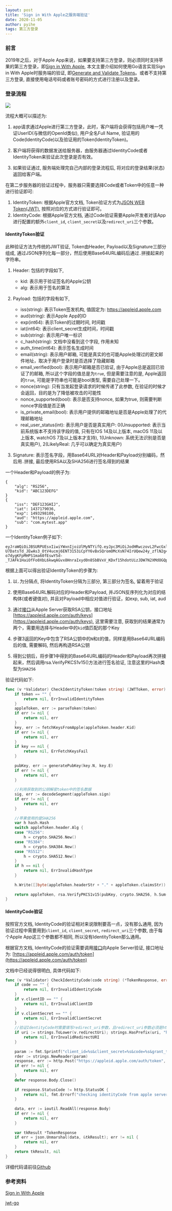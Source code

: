 ```yaml
---
layout: post
title: 'Sign in With Apple之服务端验证'
date: 2020-11-05
author: pyihe
tags: 第三方登录
---
```


### 前言

2019年之后，对于Apple App来说，如果要支持第三方登录，则必须同时支持苹果的第三方登录，即[Sign in With Apple](https://developer.apple.com/sign-in-with-apple/), 本文主要介绍如何使用Go语言实现Sign in With Apple时服务端的验证, 即[Generate and Validate Tokens](https://developer.apple.com/documentation/sign_in_with_apple/generate_and_validate_tokens)。或者不支持第三方登录, 直接使用电话号码或者账号密码的方式进行注册以及登录。

### 登录流程

![](/assets/img/2020-11-05/apple_work_flow.png)

流程大概可以描述为: 

1. app请求通过Apple进行第三方登录，此时，客户端将会获得包括用户唯一凭证UserID(与微信的OpenId类似), 用户全名Full Name, 验证用的Code(IdentityCode)以及验证用的Token(IdentityToken)。

2. 客户端将获得的数据发送给服务器，由服务器通过IdentityCode或者IdentityToken来验证此次登录是否有效。

3. 如果验证通过, 服务端处理完自己内部的登录流程后, 将对应的登录结果(状态)返回给客户端。

在第二步服务器的验证过程中，服务器只需要选择Code或者Token中的任意一种进行验证即可: 

1. IdentityToken: 根据Apple官方文档, Token验证方式为[JSON WEB Token(JWT)](https://developer.apple.com/documentation/sign_in_with_apple/generate_and_validate_tokens), 按照对应的方式进行验证即可。
2. IdentityCode: 根据Apple官方文档, 通过Code验证需要Apple开发者对该App进行配置的额外`client_id`, `client_secret`以及`redirect_uri`三个参数。

#### IdentityToken验证

此种验证方法为传统的JWT验证, Token由Header, Payload以及Signature三部分组成, 通过JSON序列化每一部分，然后使用Base64URL编码后通过`.`拼接起来的字符串。 

1. Header: 包括的字段如下, 

    * kid: 表示用于验证签名的Apple公钥
    * alg: 表示用于签名的算法

2. Payload: 包括的字段有如下, 
    
    * iss(string): 表示Token签发机构, 值固定为: https://appleid.apple.com
    * aud(string): 表示Apple App的ID
    * exp(int64): 表示Token的过期时间, 时间戳
    * iat(int64): 表示client_secret生成时间，时间戳
    * sub(string): 表示用户唯一标识
    * c_hash(string): 文档中没看到这个字段, 作用未知
    * auth_time(int64): 表示签名生成时间
    * email(string): 表示用户邮箱, 可能是真实的也可能Apple处理过的密文邮件地址，取决于用户登录时是否选择了隐藏邮箱
    * email_verified(bool): 表示用户邮箱是否已验证, 由于Apple总是返回已验证了的邮箱, 所以这个字段的值总是为`true`, 但是需要注意的是, Apple返回的`true`, 可能是字符串也可能是bool类型, 需要自己处理一下。
    * nonce(string): 只有当发起登录请求的时候传递了此参数, 在验证的时候才会返回，目的是为了降低被攻击的可能性
    * nonce_supported(bool): 表示是否支持nonce, 如果为true, 则需要判断nonce字段值是否正确
    * is_private_email(bool): 表示用户提供的邮箱地址是否是Apple处理了的代理邮箱地址
    * real_user_status(int): 表示用户是否是真实用户: 0(Unsupported: 表示当前系统版本不支持该字段的值, 只有在IOS 14及以上版本, macOS 11及以上版本, watchOS 7及以上版本才支持), 1(Unknown: 系统无法识别是否是真实用户), 2(LikelyReal: 几乎可以确定为真实用户)

3. Signature: 表示签名字段，用Base64URL对Header和Payload分别编码，然后用`.`拼接, 最后使用RSA以及SHA256进行签名得到的结果

一个Header和Payload的例子为: 

```
{
    "alg": "RS256",
    "kid": "ABC123DEFG"
}
{
    "iss": "DEF123GHIJ",
    "iat": 1437179036,
    "exp": 1493298100,
    "aud": "https://appleid.apple.com",
    "sub": "com.mytest.app"
}
```

一个IdentityToken例子如下:

```
eyJraWQiOiJBSURPUEsxIiwiYWxnIjoiUlMyNTYifQ.eyJpc3MiOiJodHRwczovL2FwcGxlaWQuYXBwbGUuY29tIiwiYXVkIjoiY29tLmZ1bi5BcHBsZUxvZ2luIiwiZXhwIjoxNTY4NzIxNzY5LCJpYXQiOjE1Njg3MjExNjksInN1YiI6IjAwMDU4MC4wODdjNTU0ZGNlMzU0NjZmYTg1YzVhNWQ1OTRkNTI4YS4wODAxIiwiY19oYXNoIjoiel9KY0RscFczQjJwN3ExR0Nna1JaUSIsImF1dGhfdGltZSI6MTU2ODcyMTE2OX0.WmSa4LzOzYsdwTqAJ_8mub4Ls3eyFkxZoGLoy-U7DatsTd_JEwAs3_OtV4ucmj6ENT3153iCpYY6vBxSQromOMcXsN74IrUQew24y_zflN2g4yU8ZVvBCbTrR_6p9f2fbeWjZiyNcbPCha0dv45E3vBjyHhmffWnk3vyndBBiwwuqod4pyCZ3UECf6Vu-o7dygKFpMHPS1ma60fEswY5d-_TJAFk1HaiOfFo0XbL6kwqAGvx8HnraIxyd0n8SbBVxV_KDxf15hdotUizJDW7N2XMdOGQpNFJim9SrEeBhn9741LWqkWCgkobcvYBZsrvnUW6jZ87SLi15rvIpq8_fw
``` 

根据上面可以得出验证IdentityToken的步骤为: 

1. 以`.`为分隔点, 将IdentityToken分隔为三部分, 第三部分为签名, 留着用于验证

2. 使用Base64URL解码对应的Header和Payload, 并JSON反序列化为对应的结构体(或者键值对), 并且对Payload中相应对值进行验证，如exp, sub, iat, aud

3. 通过[接口](https://developer.apple.com/documentation/sign_in_with_apple/fetch_apple_s_public_key_for_verifying_token_signature)从Apple Server获取RSA公钥，接口地址[https://appleid.apple.com/auth/keys](https://appleid.apple.com/auth/keys), 这里需要注意, 获取到的结果通常为两个，需要用选择与Header中的`kid`值匹配的那个Key

4. 步骤3返回的Key中包含了RSA公钥中的`N`和`E`的值，同样是用Base64URL编码后的值, 需要解码, 然后再构造RSA公钥

5. 得到公钥后，将步骤1中得到的Base64URL编码的Header和Payload再次拼接起来，然后调用rsa.VerifyPKCS1v15()方法进行签名验证, 注意这里的Hash类型为`SHA256`

验证代码如下: 

```go
func (v *Validator) CheckIdentityToken(token string) (JWTToken, error) {
    if token == "" {
        return nil, ErrInvalidIdentityToken
    }
    appleToken, err := parseToken(token)
    if err != nil {
        return nil, err
    }
    key, err := fetchKeysFromApple(appleToken.header.Kid)
    if err != nil {
        return nil, err
    }
    if key == nil {
        return nil, ErrFetchKeysFail
    }
    
    pubKey, err := generatePubKey(key.N, key.E)
    if err != nil {
        return nil, err
    }
    
    //利用获取到的公钥解密token中的签名数据
    sig, err := decodeSegment(appleToken.sign)
    if err != nil {
        return nil, err
    }
    
    //苹果使用的是SHA256
    var h hash.Hash
    switch appleToken.header.Alg {
    case "RS256":
        h = crypto.SHA256.New()
    case "RS384":
        h = crypto.SHA384.New()
    case "RS512":
        h = crypto.SHA512.New()
    }
    if h == nil {
        return nil, ErrInvalidHashType
    }
    
    h.Write([]byte(appleToken.headerStr + "." + appleToken.claimsStr))
    
    return appleToken, rsa.VerifyPKCS1v15(pubKey, crypto.SHA256, h.Sum(nil), sig)
}
```

#### IdentityCode验证

按照官方文档, IdentityCode的验证相对来说限制要高一点，没有那么通用, 因为验证过程中需要用到`client_id`, `client_secret`, `redirect_uri`三个参数, 由于每个Apple App这三个参数都不相同, 所以没有IdentityToken那么通用。

根据官方文档, IdentityCode的验证需要调用[接口](https://developer.apple.com/documentation/sign_in_with_apple/generate_and_validate_tokens)向Apple Server验证, 接口地址为: [https://appleid.apple.com/auth/token](https://appleid.apple.com/auth/token)

文档中已经说得很明白, 具体代码如下: 

```go
func (v *Validator) CheckIdentityCode(code string) (*TokenResponse, error) {
    if code == "" {
        return nil, ErrInvalidIdentityCode
    }
    if v.clientID == "" {
        return nil, ErrInvalidClientID
    }
    if v.clientSecret == "" {
        return nil, ErrInvalidClientSecret
    }
    //验证IdentityCode时需要填写redirect_uri参数，且redirect_uri参数必须是https协议
    if uri := strings.ToLower(v.redirectUri); strings.HasPrefix(uri, "https://") {
        return nil, ErrInvalidRedirectURI
    }
    
    param := fmt.Sprintf("client_id=%s&client_secret=%s&code=%s&grant_type=authorization_code&redirect_uri=%s", v.clientID, v.clientSecret, code, v.redirectUri)
    rder := strings.NewReader(param)
    response, err := http.Post("https://appleid.apple.com/auth/token", "application/x-www-form-urlencoded", rder)
    if err != nil {
        return nil, err
    }
    defer response.Body.Close()
    
    if response.StatusCode != http.StatusOK {
        return nil, fmt.Errorf("checking identityCode from apple server fail: %d", response.StatusCode)
    }
    
    data, err := ioutil.ReadAll(response.Body)
    if err != nil {
        return nil, err
    }
    
    var tkResult *TokenResponse
    if err = json.Unmarshal(data, &tkResult); err != nil {
        return nil, err
    }
    return tkResult, nil
}
```

详细代码请前往[Github](https://github.com/pyihe/apple_validator)

### 参考资料

[Sign in With Apple](https://developer.apple.com/sign-in-with-apple/)

[jwt-go](https://github.com/dgrijalva/jwt-go)


